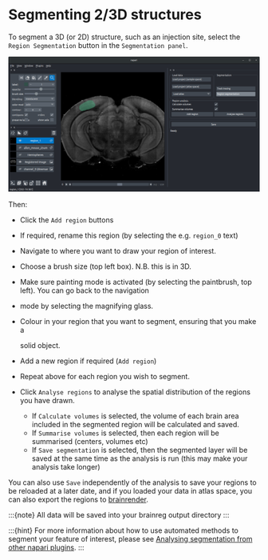 # Segmenting 2/3D structures

To segment a 3D (or 2D) structure, such as an injection site, select the `Region Segmentation` button in the 
`Segmentation panel`.

![Segmenting a 2/3D structure](./images/segment_3d.webp)

Then:

* Click the `Add region` buttons
* If required, rename this region (by selecting the e.g. `region_0` text)
* Navigate to where you want to draw your region of interest.
* Choose a brush size (top left box). N.B. this is in 3D.
* Make sure painting mode is activated (by selecting the paintbrush, top left). You can go back to the navigation
* mode by selecting the magnifying glass.
* Colour in your region that you want to segment, ensuring that you make a

  solid object.

* Add a new region if required (`Add region`)
* Repeat above for each region you wish to segment.
* Click `Analyse regions` to analyse the spatial distribution of the regions you have drawn.
  * If `Calculate volumes` is selected, the volume of each brain area included in the segmented region will be calculated and saved.
  * If `Summarise volumes` is selected, then each region will be summarised (centers, volumes etc)
  * If `Save segmentation` is selected, then the segmented layer will be saved at the same time as the analysis is run 
(this may make your analysis take longer)

You can also use `Save` independently of the analysis to save your regions to be reloaded at a later date, and if you 
loaded your data in atlas 
space, you can also export the regions to [brainrender](/documentation/brainrender/index).

:::{note}
All data will be saved into your brainreg output directory
:::

:::{hint}
For more information about how to use automated methods to segment your feature of interest, please see
[Analysing segmentation from other napari plugins](../documentation/brainglobe-segmentation/user-guide/analysing-external-segmentation).
:::